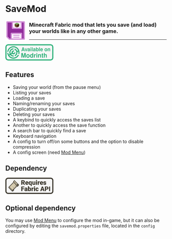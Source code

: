 # SaveMod

<img width="64" style="margin-right: 10px" align="left" src="readme_assets/icon.png" alt="SaveMod icon">

### Minecraft Fabric mod that lets you save (and load) your worlds like in any other game.

---

<a href="https://modrinth.com/mod/savemod/versions?g=1.20.1">
<img width="150" src="readme_assets/available_on_modrinth.png" alt="Available on Modrinth">
</a>

## Features

- Saving your world (from the pause menu)
- Listing your saves
- Loading a save
- Naming/renaming your saves
- Duplicating your saves
- Deleting your saves
- A keybind to quickly access the saves list
- Another to quickly access the save function
- A search bar to quickly find a save
- Keyboard navigation
- A config to turn off/on some buttons and the option to disable compression
- A config screen (need [Mod Menu](https://modrinth.com/mod/modmenu/versions?g=1.20.1))

## Dependency

<a href="https://modrinth.com/mod/fabric-api/versions?g=1.20.1">
<img width="150" src="readme_assets/requires_fabric_api.png" alt="Requires Fabric API">
</a>

## Optional dependency

You may use [Mod Menu](https://modrinth.com/mod/modmenu/versions?g=1.20.1) to configure the mod in-game, but it can also be configured by editing the `savemod.properties` file, located in the `config` directory.
